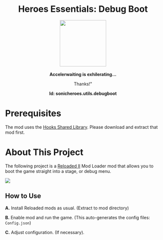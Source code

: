 <div align="center">
	<h1>Heroes Essentials: Debug Boot</h1>
	<img src="https://i.imgur.com/BjPn7rU.png" width="150" align="center" />
	<br/> <br/>
	<strong>Accelerwaiting is exhilerating...</strong>
    <p>Thanks!"</p>
<b>Id: sonicheroes.utils.debugboot</b>
</div>

# Prerequisites
The mod uses the [Hooks Shared Library](https://github.com/Sewer56/Reloaded.SharedLib.Hooks).
Please download and extract that mod first.

# About This Project

The following project is a [Reloaded II](https://github.com/Reloaded-Project/Reloaded-II) Mod Loader mod that allows you to boot the game straight into a stage, or debug menu.

![](https://thumbs.gfycat.com/FancyAmusedBirdofparadise-size_restricted.gif)


## How to Use
**A.** Install Reloaded mods as usual. (Extract to mod directory)

**B.** Enable mod and run the game. (This auto-generates the config files: `Config.json`)

**C.** Adjust configuration. (If necessary).
